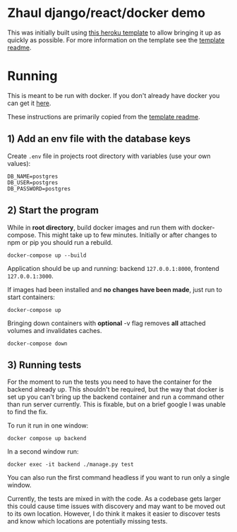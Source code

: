 # Zhaul django/react/docker demo

This was initially built using [this heroku template](https://github.com/Alschn/django-react-docker-heroku-template)
to allow bringing it up as quickly as possible. For more information on the template
see the [template readme](./TEMPLATE-README.md).

# Running

This is meant to be run with docker. If you don't already have
docker you can get it [here](https://docs.docker.com/get-docker/).

These instructions are primarily copied from the [template readme](./TEMPLATE-README.md).

## 1) Add an env file with the database keys

Create `.env` file in projects root directory with variables (use your own values):

```
DB_NAME=postgres
DB_USER=postgres
DB_PASSWORD=postgres
```

## 2) Start the program

While in **root directory**, build docker images and run them with docker-compose.
This might take up to few minutes.
Initially or after changes to npm or pip you should run a rebuild.

```shell script
docker-compose up --build
```

Application should be up and running: backend `127.0.0.1:8000`, frontend `127.0.0.1:3000`.

If images had been installed and **no changes have been made**, just run to start containers:

```shell script
docker-compose up
```

Bringing down containers with **optional** -v flag removes **all** attached volumes and invalidates caches.

```shell script
docker-compose down
```


## 3) Running tests

For the moment to run the tests you need to have the container for the backend already up.
This shouldn't be required, but the way that docker is set up you can't bring up the backend container and 
run a command other than run server currently. This is fixable, but on a brief google I was unable to find the 
fix.

To run it run in one window:

```shell script
docker compose up backend
```

In a second window run:

```shell script
docker exec -it backend ./manage.py test
```

You can also run the first command headless if you want to run only a single window. 

Currently, the tests are mixed in with the code. As a codebase gets larger this could cause time issues with 
discovery and may want to be moved out to its own location. However, I do think it makes it easier to discover 
tests and know which locations are potentially missing tests. 
